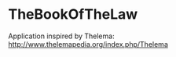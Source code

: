 TheBookOfTheLaw
===============

Application inspired by Thelema: http://www.thelemapedia.org/index.php/Thelema